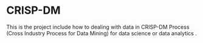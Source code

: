 # CRISP-DM
This is the project include how to dealing with data in CRISP-DM Process (Cross Industry Process for Data Mining) for data science or data analytics .  
